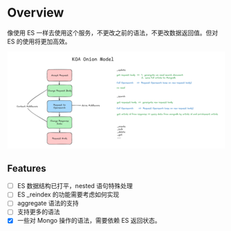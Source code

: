 # Overview

像使用 ES 一样去使用这个服务，不更改之前的语法，不更改数据返回值。但对 ES 的使用将更加高效。

![KOA Onion Model](image/image-20241112-080341.png)

## Features

- [ ] ES 数据结构已打平，nested 语句特殊处理
- [ ] ES \_reindex 的功能需要考虑如何实现
- [ ] aggregate 语法的支持
- [ ] 支持更多的语法
- [x] 一些对 Mongo 操作的语法，需要依赖 ES 返回状态。
